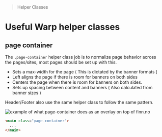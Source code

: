 > Helper Classes

# Useful Warp helper classes

## page container
The `.page-container` helper class job is to normalize page behavior across the pages/sites, most pages should be set up with this.

- Sets a max-width for the page ( This is dictated by the banner formats )
- Left aligns the page if there is room for banners on both sides
- Centers the page when there is room for banners on both sides.
- Sets up spacing between content and banners ( Also calculated from banner sizes )

Header/Footer also use the same helper class to follow the same pattern.

<container>
  <div class="flex justify-center">
    <img src="/classes/page-container.png" class="object-cover" alt="example of what page-container does as an overlay on top of finn.no" />
  </div>
</container>

```html
<main class="page-container">
  ...
</main>
```